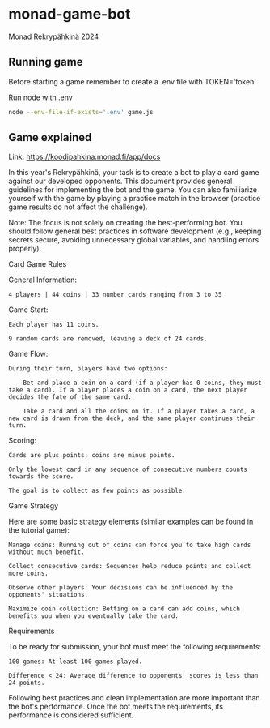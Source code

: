 # monad-game-bot

Monad Rekrypähkinä 2024 

## Running game

Before starting a game remember to create a .env file with TOKEN='token'

Run node with .env 

```bash
node --env-file-if-exists='.env' game.js
```

## Game explained
Link: https://koodipahkina.monad.fi/app/docs

In this year's Rekrypähkinä, your task is to create a bot to play a card game against our developed opponents. This document provides general guidelines for implementing the bot and the game. You can also familiarize yourself with the game by playing a practice match in the browser (practice game results do not affect the challenge).

Note: The focus is not solely on creating the best-performing bot. You should follow general best practices in software development (e.g., keeping secrets secure, avoiding unnecessary global variables, and handling errors properly).

Card Game Rules

General Information:

    4 players | 44 coins | 33 number cards ranging from 3 to 35

Game Start:

    Each player has 11 coins.

    9 random cards are removed, leaving a deck of 24 cards.

Game Flow:

    During their turn, players have two options:

        Bet and place a coin on a card (if a player has 0 coins, they must take a card). If a player places a coin on a card, the next player decides the fate of the same card.

        Take a card and all the coins on it. If a player takes a card, a new card is drawn from the deck, and the same player continues their turn.

Scoring:

    Cards are plus points; coins are minus points.

    Only the lowest card in any sequence of consecutive numbers counts towards the score.

    The goal is to collect as few points as possible.

Game Strategy

Here are some basic strategy elements (similar examples can be found in the tutorial game):

    Manage coins: Running out of coins can force you to take high cards without much benefit.

    Collect consecutive cards: Sequences help reduce points and collect more coins.

    Observe other players: Your decisions can be influenced by the opponents' situations.

    Maximize coin collection: Betting on a card can add coins, which benefits you when you eventually take the card.

Requirements

To be ready for submission, your bot must meet the following requirements:

    100 games: At least 100 games played.

    Difference < 24: Average difference to opponents' scores is less than 24 points.

Following best practices and clean implementation are more important than the bot's performance. Once the bot meets the requirements, its performance is considered sufficient.
